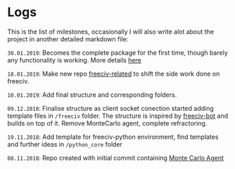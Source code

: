 # Logs

This is the list of milestones, occasionally I will also write alot about the project in another detailed markdown file:

`30.01.2019`: Becomes the complete package for the first time, though barely any functionality is working. More details [here](./30thJan2019.md)

`18.01.2019`: Make new repo [freeciv-related](https://github.com/yashbonde/freeciv-related) to shift the side work done on freeciv.

`10.01.2019`: Add final structure and corresponding folders.

`09.12.2018`: Finalise structure as client socket conection started adding template files in `/freeciv` folder. The structure is inspired by [freeciv-bot](https://github.com/chris1869/freeciv-bot) and builds on top of it. Remove MonteCarlo agent, complete refractoring.

`19.11.2018`: Add template for freeciv-python environment, find templates and further ideas in `/python_core` folder

`08.11.2018`: Repo created with initial commit containing [Monte Carlo Agent](http://groups.csail.mit.edu/rbg/code/civ/)